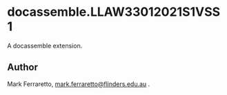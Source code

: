 # docassemble.LLAW33012021S1VSS1

A docassemble extension.

## Author

Mark Ferraretto, mark.ferraretto@flinders.edu.au
.
